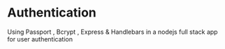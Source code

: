 # Authentication
Using Passport , Bcrypt , Express &amp; Handlebars in a nodejs full stack app for user authentication
